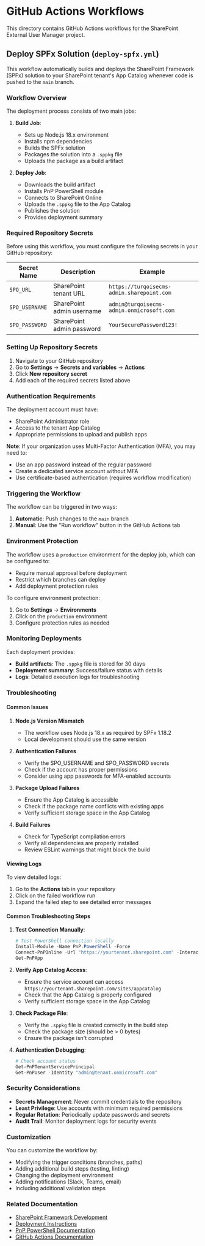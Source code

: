 # GitHub Actions Workflows

This directory contains GitHub Actions workflows for the SharePoint External User Manager project.

## Deploy SPFx Solution (`deploy-spfx.yml`)

This workflow automatically builds and deploys the SharePoint Framework (SPFx) solution to your SharePoint tenant's App Catalog whenever code is pushed to the `main` branch.

### Workflow Overview

The deployment process consists of two main jobs:

1. **Build Job**:
   - Sets up Node.js 18.x environment
   - Installs npm dependencies
   - Builds the SPFx solution
   - Packages the solution into a `.sppkg` file
   - Uploads the package as a build artifact

2. **Deploy Job**:
   - Downloads the build artifact
   - Installs PnP PowerShell module
   - Connects to SharePoint Online
   - Uploads the `.sppkg` file to the App Catalog
   - Publishes the solution
   - Provides deployment summary

### Required Repository Secrets

Before using this workflow, you must configure the following secrets in your GitHub repository:

| Secret Name | Description | Example |
|-------------|-------------|---------|
| `SPO_URL` | SharePoint tenant URL | `https://turqoisecms-admin.sharepoint.com` |
| `SPO_USERNAME` | SharePoint admin username | `admin@turqoisecms-admin.onmicrosoft.com` |
| `SPO_PASSWORD` | SharePoint admin password | `YourSecurePassword123!` |

### Setting Up Repository Secrets

1. Navigate to your GitHub repository
2. Go to **Settings** → **Secrets and variables** → **Actions**
3. Click **New repository secret**
4. Add each of the required secrets listed above

### Authentication Requirements

The deployment account must have:
- SharePoint Administrator role
- Access to the tenant App Catalog
- Appropriate permissions to upload and publish apps

**Note**: If your organization uses Multi-Factor Authentication (MFA), you may need to:
- Use an app password instead of the regular password
- Create a dedicated service account without MFA
- Use certificate-based authentication (requires workflow modification)

### Triggering the Workflow

The workflow can be triggered in two ways:

1. **Automatic**: Push changes to the `main` branch
2. **Manual**: Use the "Run workflow" button in the GitHub Actions tab

### Environment Protection

The workflow uses a `production` environment for the deploy job, which can be configured to:
- Require manual approval before deployment
- Restrict which branches can deploy
- Add deployment protection rules

To configure environment protection:
1. Go to **Settings** → **Environments**
2. Click on the `production` environment
3. Configure protection rules as needed

### Monitoring Deployments

Each deployment provides:
- **Build artifacts**: The `.sppkg` file is stored for 30 days
- **Deployment summary**: Success/failure status with details
- **Logs**: Detailed execution logs for troubleshooting

### Troubleshooting

#### Common Issues

1. **Node.js Version Mismatch**
   - The workflow uses Node.js 18.x as required by SPFx 1.18.2
   - Local development should use the same version

2. **Authentication Failures**
   - Verify the SPO_USERNAME and SPO_PASSWORD secrets
   - Check if the account has proper permissions
   - Consider using app passwords for MFA-enabled accounts

3. **Package Upload Failures**
   - Ensure the App Catalog is accessible
   - Check if the package name conflicts with existing apps
   - Verify sufficient storage space in the App Catalog

4. **Build Failures**
   - Check for TypeScript compilation errors
   - Verify all dependencies are properly installed
   - Review ESLint warnings that might block the build

#### Viewing Logs

To view detailed logs:
1. Go to the **Actions** tab in your repository
2. Click on the failed workflow run
3. Expand the failed step to see detailed error messages

#### Common Troubleshooting Steps

1. **Test Connection Manually**:
   ```powershell
   # Test PowerShell connection locally
   Install-Module -Name PnP.PowerShell -Force
   Connect-PnPOnline -Url "https://yourtenant.sharepoint.com" -Interactive
   Get-PnPApp
   ```

2. **Verify App Catalog Access**:
   - Ensure the service account can access `https://yourtenant.sharepoint.com/sites/appcatalog`
   - Check that the App Catalog is properly configured
   - Verify sufficient storage space in the App Catalog

3. **Check Package File**:
   - Verify the `.sppkg` file is created correctly in the build step
   - Check the package size (should be > 0 bytes)
   - Ensure the package isn't corrupted

4. **Authentication Debugging**:
   ```powershell
   # Check account status
   Get-PnPTenantServicePrincipal
   Get-PnPUser -Identity "admin@tenant.onmicrosoft.com"
   ```

### Security Considerations

- **Secrets Management**: Never commit credentials to the repository
- **Least Privilege**: Use accounts with minimum required permissions
- **Regular Rotation**: Periodically update passwords and secrets
- **Audit Trail**: Monitor deployment logs for security events

### Customization

You can customize the workflow by:
- Modifying the trigger conditions (branches, paths)
- Adding additional build steps (testing, linting)
- Changing the deployment environment
- Adding notifications (Slack, Teams, email)
- Including additional validation steps

### Related Documentation

- [SharePoint Framework Development](../DEVELOPER_GUIDE.md)
- [Deployment Instructions](../deployment-instructions.md)
- [PnP PowerShell Documentation](https://pnp.github.io/powershell/)
- [GitHub Actions Documentation](https://docs.github.com/en/actions)